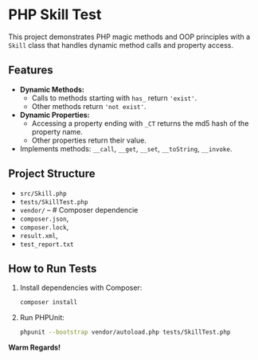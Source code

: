 # PHP Skill Test

This project demonstrates PHP magic methods and OOP principles with a `Skill` class that handles dynamic method calls and property access.

## Features

- **Dynamic Methods:**
  - Calls to methods starting with `has_` return `'exist'`.
  - Other methods return `'not exist'`.
- **Dynamic Properties:**
  - Accessing a property ending with `_CT` returns the md5 hash of the property name.
  - Other properties return their value.
- Implements methods: `__call`, `__get`, `__set`, `__toString`, `__invoke`.

## Project Structure

- `src/Skill.php`
- `tests/SkillTest.php`
- `vendor/` – # Composer dependencie
- `composer.json`,
- `composer.lock`,
- `result.xml`,
- `test_report.txt`

## How to Run Tests

1. Install dependencies with Composer:

   ```bash
   composer install
   ```

2. Run PHPUnit:
   ```bash
   phpunit --bootstrap vendor/autoload.php tests/SkillTest.php
   ```

**Warm Regards!**

